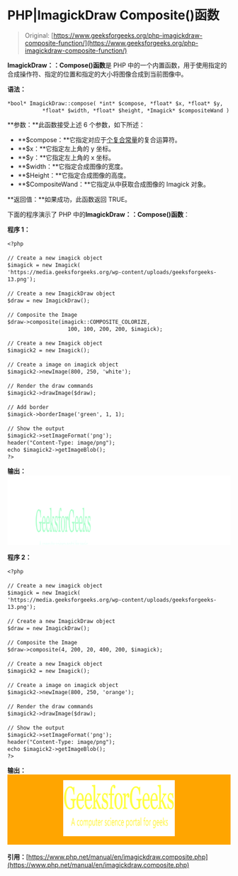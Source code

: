 # PHP|ImagickDraw Composite()函数

> Original: [https://www.geeksforgeeks.org/php-imagickdraw-composite-function/](https://www.geeksforgeeks.org/php-imagickdraw-composite-function/)

**ImagickDraw：：Compose()函数**是 PHP 中的一个内置函数，用于使用指定的合成操作符、指定的位置和指定的大小将图像合成到当前图像中。

**语法：**

```
*bool* ImagickDraw::compose( *int* $compose, *float* $x, *float* $y,
           *float* $width, *float* $height, *Imagick* $compositeWand )
```

**参数：**此函数接受上述 6 个参数，如下所述：

*   **$compose：**它指定对应于[个复合常量](https://www.php.net/manual/en/imagick.constants.php/#imagick.constants.composite-default)的复合运算符。
*   **$x：**它指定左上角的 y 坐标。
*   **$y：**它指定左上角的 x 坐标。
*   **$width：**它指定合成图像的宽度。
*   **$Height：**它指定合成图像的高度。
*   **$CompositeWand：**它指定从中获取合成图像的 Imagick 对象。

**返回值：**如果成功，此函数返回 TRUE。

下面的程序演示了 PHP 中的**ImagickDraw：：Compose()函数**：

**程序 1：**

```
<?php

// Create a new imagick object
$imagick = new Imagick(
'https://media.geeksforgeeks.org/wp-content/uploads/geeksforgeeks-13.png');

// Create a new ImagickDraw object
$draw = new ImagickDraw();

// Composite the Image
$draw->composite(imagick::COMPOSITE_COLORIZE,
                   100, 100, 200, 200, $imagick);

// Create a new Imagick object
$imagick2 = new Imagick();

// Create a image on imagick object
$imagick2->newImage(800, 250, 'white');

// Render the draw commands
$imagick2->drawImage($draw);

// Add border
$imagick->borderImage('green', 1, 1);

// Show the output
$imagick2->setImageFormat('png');
header("Content-Type: image/png");
echo $imagick2->getImageBlob();
?>
```

**输出：**
![](img/757d759583b33538640cd998e3b87276.png)

**程序 2：**

```
<?php

// Create a new imagick object
$imagick = new Imagick(
'https://media.geeksforgeeks.org/wp-content/uploads/geeksforgeeks-13.png');

// Create a new ImagickDraw object
$draw = new ImagickDraw();

// Composite the Image
$draw->composite(4, 200, 20, 400, 200, $imagick);

// Create a new Imagick object
$imagick2 = new Imagick();

// Create a image on imagick object
$imagick2->newImage(800, 250, 'orange');

// Render the draw commands
$imagick2->drawImage($draw);

// Show the output
$imagick2->setImageFormat('png');
header("Content-Type: image/png");
echo $imagick2->getImageBlob();
?>
```

**输出：**
![](img/74c4cb8e71ec27d814a6ffb2d95352db.png)

**引用：**[https://www.php.net/manual/en/imagickdraw.composite.php](https://www.php.net/manual/en/imagickdraw.composite.php)